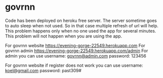 # govrnn

Code has been deployed on heroku free server. The server sometime goes to auto sleep when not used. So in that case multiple refresh of url will help. This problem happens only when no one used the app for several minutes. This problem will not happen when you are using the app.

For govrnn website https://evening-gorge-22549.herokuapp.com
For govrnn admin https://evening-gorge-22549.herokuapp.com/admin
For admin you can use username: govrnn@admin.com password: 123456

For govrnn website if register does not work you can use username: koel@gmail.com password: past309#
